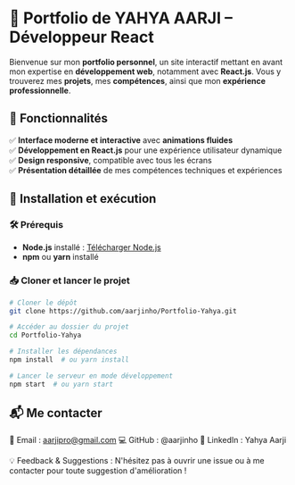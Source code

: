 # 🚀 Portfolio de YAHYA AARJI – Développeur React  

Bienvenue sur mon **portfolio personnel**, un site interactif mettant en avant mon expertise en **développement web**, notamment avec **React.js**. Vous y trouverez mes **projets**, mes **compétences**, ainsi que mon **expérience professionnelle**.  

## 🎨 Fonctionnalités  
✅ **Interface moderne et interactive** avec **animations fluides**  
✅ **Développement en React.js** pour une expérience utilisateur dynamique  
✅ **Design responsive**, compatible avec tous les écrans  
✅ **Présentation détaillée** de mes compétences techniques et expériences  


## 🚀 Installation et exécution  

### 🛠 Prérequis  
- **Node.js** installé : [Télécharger Node.js](https://nodejs.org/)  
- **npm** ou **yarn** installé  

### 📥 Cloner et lancer le projet  

```bash
# Cloner le dépôt
git clone https://github.com/aarjinho/Portfolio-Yahya.git

# Accéder au dossier du projet
cd Portfolio-Yahya

# Installer les dépendances
npm install  # ou yarn install

# Lancer le serveur en mode développement
npm start  # ou yarn start
```

## 📬 Me contacter
📧 Email : aarjipro@gmail.com
💻 GitHub : @aarjinho
🔗 LinkedIn : Yahya Aarji

💡 Feedback & Suggestions : N'hésitez pas à ouvrir une issue ou à me contacter pour toute suggestion d'amélioration !